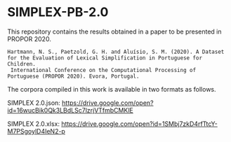 # SIMPLEX-PB-2.0

This repository contains the results obtained in a paper to be presented in PROPOR 2020.

```
Hartmann, N. S., Paetzold, G. H. and Aluísio, S. M. (2020). A Dataset for the Evaluation of Lexical Simplification in Portuguese for Children.
 International Conference on the Computational Processing of Portuguese (PROPOR 2020). Evora, Portugal.
```

The corpora compiled in this work is available in two formats as follows.

SIMPLEX 2.0.json:
https://drive.google.com/open?id=16wucBik0Qk3LBdLSc7lzrjVTfmbCMKlE

SIMPLEX 2.0.xlsx:
https://drive.google.com/open?id=1SMbj7zkD4rfTtcY-M7PSgoylD4IeN2-p


